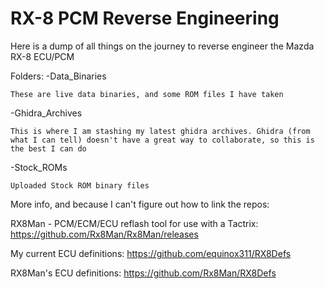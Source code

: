 # RX-8 PCM Reverse Engineering

Here is a dump of all things on the journey to reverse engineer the Mazda RX-8 ECU/PCM


Folders:
-Data_Binaries

	These are live data binaries, and some ROM files I have taken

-Ghidra_Archives
	
	This is where I am stashing my latest ghidra archives. Ghidra (from what I can tell) doesn't have a great way to collaborate, so this is the best I can do

-Stock_ROMs

	Uploaded Stock ROM binary files


More info, and because I can't figure out how to link the repos:

RX8Man - PCM/ECM/ECU reflash tool for use with a Tactrix: https://github.com/Rx8Man/Rx8Man/releases

My current ECU definitions: https://github.com/equinox311/RX8Defs

RX8Man's ECU definitions: https://github.com/Rx8Man/RX8Defs
